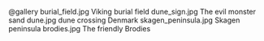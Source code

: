 @gallery
burial_field.jpg		Viking burial field
dune_sign.jpg		The evil monster sand
dune.jpg		dune crossing Denmark
skagen_peninsula.jpg		Skagen peninsula
brodies.jpg		The friendly Brodies
